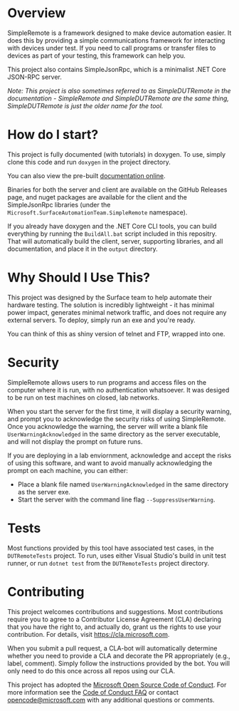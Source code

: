 # Overview
SimpleRemote is a framework designed to make device automation easier. 
It does this by providing a simple communications framework for interacting with devices under test. 
If you need to call programs or transfer files to devices as part of your testing, this framework can help you.

This project also contains SimpleJsonRpc, which is a minimalist .NET Core JSON-RPC server. 

*Note: This project is also sometimes referred to as SimpleDUTRemote in the documentation - SimpleRemote and
SimpleDUTRemote are the same thing, SimpleDUTRemote is just the older name for the tool.*

# How do I start?
This project is fully documented (with tutorials) in doxygen. To use, simply clone this code
and run `doxygen` in the project directory. 

You can also view the pre-built [documentation online](https://microsoft.github.io/SimpleRemote/doc/html/index.html).

Binaries for both the server and client are available on the GitHub Releases page, and nuget packages
are available for the client and the SimpleJsonRpc libraries (under the `Microsoft.SurfaceAutomationTeam.SimpleRemote`
namespace).

If you already have doxygen and the .NET Core CLI tools, you can build everything by running
the `BuildAll.bat` script included in this repositry. That will automatically build the client,
server, supporting libraries, and all documentation, and place it in the `output` directory. 

# Why Should I Use This?
This project was designed by the Surface team to help automate their hardware testing. The solution is
incredibly lightweight - it has minimal power impact, generates minimal network traffic, and does not require
any external servers. To deploy, simply run an exe and you're ready. 

You can think of this as shiny version of telnet and FTP, wrapped into one. 

# Security
SimpleRemote allows users to run programs and access files on the computer where it is run, with no authentication whatsoever. It was desiged to be run on test machines on closed, lab networks. 

When you start the server for the first time, it will display a security warning, and prompt you to acknowledge the security risks of using SimpleRemote. Once you acknowledge the warning, the server will write a blank file `UserWarningAcknowledged` in the same directory as the server executable, and will not display the prompt on future runs. 

If you are deploying in a lab enviornment, acknowledge and accept the risks of using this software, and want to avoid manually acknowledging the prompt on each machine, you can either:
  - Place a blank file named `UserWarningAcknowledged` in the same directory as the server exe. 
  - Start the server with the command line flag `--SuppressUserWarning`. 

# Tests
Most functions provided by this tool have associated test cases, in the `DUTRemoteTests` project. To run,
uses either Visual Studio's build in unit test runner, or run `dotnet test` from the `DUTRemoteTests` project
directory.

# Contributing

This project welcomes contributions and suggestions.  Most contributions require you to agree to a
Contributor License Agreement (CLA) declaring that you have the right to, and actually do, grant us
the rights to use your contribution. For details, visit https://cla.microsoft.com.

When you submit a pull request, a CLA-bot will automatically determine whether you need to provide
a CLA and decorate the PR appropriately (e.g., label, comment). Simply follow the instructions
provided by the bot. You will only need to do this once across all repos using our CLA.

This project has adopted the [Microsoft Open Source Code of Conduct](https://opensource.microsoft.com/codeofconduct/).
For more information see the [Code of Conduct FAQ](https://opensource.microsoft.com/codeofconduct/faq/) or
contact [opencode@microsoft.com](mailto:opencode@microsoft.com) with any additional questions or comments.
